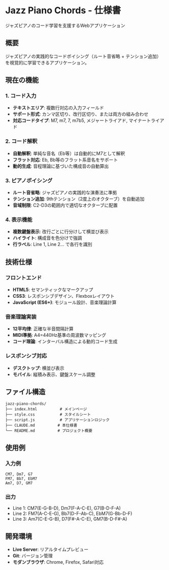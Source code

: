 # Jazz Piano Chords - 仕様書

ジャズピアノのコード学習を支援するWebアプリケーション

## 概要

ジャズピアノの実践的なコードボイシング（ルート音省略 + テンション追加）を視覚的に学習できるアプリケーション。

## 現在の機能

### 1. コード入力
- **テキストエリア**: 複数行対応の入力フィールド
- **サポート形式**: カンマ区切り、改行区切り、または両方の組み合わせ
- **対応コードタイプ**: M7, m7, 7, m7b5, メジャートライアド, マイナートライアド

### 2. コード解釈
- **自動解釈**: 単純な音名（Eb等）は自動的にM7として解釈
- **フラット対応**: Eb, Bb等のフラット系音名をサポート
- **動的生成**: 音程理論に基づいた構成音の自動算出

### 3. ピアノボイシング
- **ルート音省略**: ジャズピアノの実践的な演奏法に準拠
- **テンション追加**: 9thテンション（2度上のオクターブ）を自動追加
- **音域制限**: C2-D3の範囲内で適切なオクターブに配置

### 4. 表示機能
- **複数鍵盤表示**: 改行ごとに行分けして横並び表示
- **ハイライト**: 構成音を色分けで強調
- **行ラベル**: Line 1, Line 2... で各行を識別

## 技術仕様

### フロントエンド
- **HTML5**: セマンティックなマークアップ
- **CSS3**: レスポンシブデザイン、Flexboxレイアウト
- **JavaScript (ES6+)**: モジュール設計、音楽理論計算

### 音楽理論実装
- **12平均律**: 正確な半音間隔計算
- **MIDI準拠**: A4=440Hz基準の周波数マッピング
- **コード理論**: インターバル構造による動的コード生成

### レスポンシブ対応
- **デスクトップ**: 横並び表示
- **モバイル**: 縦積み表示、鍵盤スケール調整

## ファイル構造

```
jazz-piano-chords/
├── index.html          # メインページ
├── style.css           # スタイルシート
├── script.js           # アプリケーションロジック
├── CLAUDE.md          # 本仕様書
└── README.md          # プロジェクト概要
```

## 使用例

### 入力例
```
CM7, Dm7, G7
FM7, Bb7, EbM7
Am7, D7, GM7
```

### 出力
- Line 1: CM7(E-G-B-D), Dm7(F-A-C-E), G7(B-D-F-A)
- Line 2: FM7(A-C-E-G), Bb7(D-F-Ab-C), EbM7(G-Bb-D-F)  
- Line 3: Am7(C-E-G-B), D7(F#-A-C-E), GM7(B-D-F#-A)

## 開発環境

- **Live Server**: リアルタイムプレビュー
- **Git**: バージョン管理
- **モダンブラウザ**: Chrome, Firefox, Safari対応
